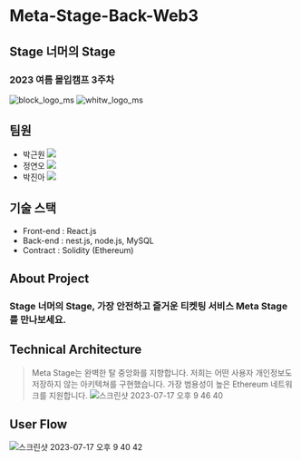 # Meta-Stage-Back-Web3
## Stage 너머의 Stage 
### 2023 여름 몰입캠프 3주차
![block_logo_ms](https://github.com/Meta-Stage/Meta-Stage-Back-Web3/assets/43375122/df0605be-c8a7-4677-84e7-ed2e9824feb1)
![whitw_logo_ms](https://github.com/Meta-Stage/Meta-Stage-Back-Web3/assets/43375122/c890af37-7947-4eb0-a8a5-d90f455d8dc6)

## 팀원
- 박근원 <a href="https://github.com/RootPark" target="_blank"><img src="https://img.shields.io/badge/GitHub-181717?style=flat&logo=github&logoColor=white"/></a>
- 정연오 <a href="https://github.com/yeono000" target="_blank"><img src="https://img.shields.io/badge/GitHub-181717?style=flat&logo=github&logoColor=white"/></a>
- 박진아 <a href="https://github.com/pja9362" target="_blank"><img src="https://img.shields.io/badge/GitHub-181717?style=flat&logo=github&logoColor=white"/></a>


## 기술 스택
- Front-end : React.js
- Back-end : nest.js, node.js, MySQL
- Contract : Solidity (Ethereum)

## About Project
### Stage 너머의 Stage, 가장 안전하고 즐거운 티켓팅 서비스 Meta Stage를 만나보세요.


## Technical Architecture
> Meta Stage는 완벽한 탈 중앙화를 지향합니다. 저희는 어떤 사용자 개인정보도 저장하지 않는 아키텍쳐를 구현했습니다.
> 가장 범용성이 높은 Ethereum 네트워크를 지원합니다.
![스크린샷 2023-07-17 오후 9 46 40](https://github.com/Meta-Stage/Meta-Stage-Back-Web3/assets/43375122/3a671c4b-034c-4b5f-b178-6568c08e7d1e)

## User Flow
![스크린샷 2023-07-17 오후 9 40 42](https://github.com/Meta-Stage/Meta-Stage-Back-Web3/assets/43375122/f9b78159-1f34-4d00-9559-9f594bfc4ffe)
